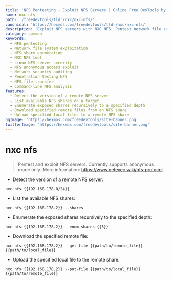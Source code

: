 ```yaml
---
title: 'NFS Pentesting - Exploit NFS Servers | Online Free DevTools by Hexmos'
name: nxc-nfs
path: '/freedevtools/tldr/nxc/nxc-nfs/'
canonical: 'https://hexmos.com/freedevtools/tldr/nxc/nxc-nfs/'
description: 'Exploit NFS servers with NXC NFS. Pentest network file systems, enumerate shares, and transfer files securely. Free online tool, no registration required.'
category: common
keywords:
  - NFS pentesting
  - Network file system exploitation
  - NFS share enumeration
  - NXC NFS tool
  - Linux NFS server security
  - NFS anonymous access exploit
  - Network security auditing
  - Penetration testing NFS
  - NFS file transfer
  - Command-line NFS analysis
features:
  - Detect the version of a remote NFS server
  - List available NFS shares on a target
  - Enumerate exposed shares recursively to a specified depth
  - Download specified remote files from an NFS share
  - Upload specified local files to a remote NFS share
ogImage: 'https://hexmos.com/freedevtools/site-banner.png'
twitterImage: 'https://hexmos.com/freedevtools/site-banner.png'
---
```


# nxc nfs

> Pentest and exploit NFS servers. Currently supports anonymous mode only.
> More information: <https://www.netexec.wiki/nfs-protocol>.

- Detect the version of a remote NFS server:

`nxc nfs {{192.168.178.0/24}}`

- List the available NFS shares:

`nxc nfs {{192.168.178.2}} --shares`

- Enumerate the exposed shares recursively to the specified depth:

`nxc nfs {{192.168.178.2}} --enum-shares {{5}}`

- Download the specified remote file:

`nxc nfs {{192.168.178.2}} --get-file {{path/to/remote_file}} {{path/to/local_file}}`

- Upload the specified local file to the remote share:

`nxc nfs {{192.168.178.2}} --put-file {{path/to/local_file}} {{path/to/remote_file}}`
